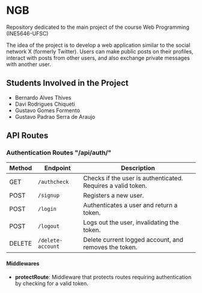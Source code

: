 # NGB

Repository dedicated to the main project of the course Web Programming (INE5646-UFSC)

The idea of the project is to develop a web application similar to the social network X (formerly Twitter). Users can make public posts on their profiles, interact with posts from other users, and also exchange private messages with another user.

## Students Involved in the Project

- Bernardo Alves Thives
- Davi Rodrigues Chiqueti
- Gustavo Gomes Formento
- Gustavo Padrao Serra de Araujo

## API Routes

### Authentication Routes "/api/auth/"

| Method | Endpoint         | Description                                                   |
|--------|------------------|---------------------------------------------------------------|
| GET    | `/authcheck`     | Checks if the user is authenticated. Requires a valid token.  |
| POST   | `/signup`        | Registers a new user.                                         |
| POST   | `/login`         | Authenticates a user and return a token.                      |
| POST   | `/logout`        | Logs out the user, invalidating the token.                    |
| DELETE | `/delete-account`| Delete current logged account, and removes the token.         |

#### Middlewares

- **protectRoute**: Middleware that protects routes requiring authentication by checking for a valid token.

